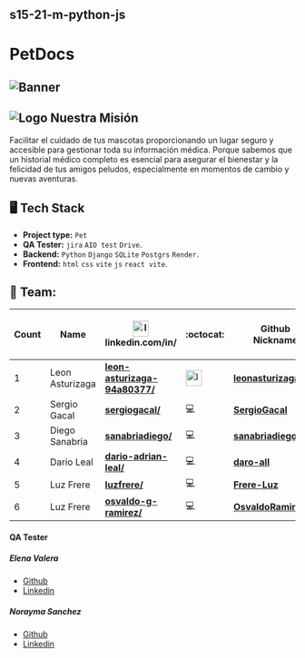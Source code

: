 ## s15-21-m-python-js

# PetDocs

## ![Banner](https://github.com/No-Country/S15-21-M-Python-Js/assets/149704038/36755634-694b-4de7-82dd-bfc35c9ddd9c)

## ![Logo](https://github.com/leonasturizaga/NCs15/assets/149704038/fcf04286-fe55-49b3-9c34-3cae70385e64) Nuestra Misión 
Facilitar el cuidado de tus mascotas proporcionando un lugar seguro y accesible para gestionar toda su información médica. Porque sabemos que un historial médico completo es esencial para asegurar el bienestar y la felicidad de tus amigos peludos, especialmente en momentos de cambio y nuevas aventuras. 

## 🖥 Tech Stack 

 * **Project type:** `Pet`
 * **QA Tester:** `jira` `AIO test` `Drive`.
  * **Backend:** `Python` `Django` `SQLite` `Postgrs` `Render`.
 * **Frontend:** `html` `css` `vite` `js` `react vite`.

## 📌 Team:


| Count | Name                                                                                   | <img src="https://static.licdn.com/aero-v1/sc/h/3loy7tajf3n0cho89wgg0fjre?raw=true" alt="Image" width="28vw"> <br /> linkedin.com/in/ | :octocat:| Github <br/> Nickname| Role <br /> (Only this project) |
| --- |--- | --- | --- | --- | ---: |
| 1  | Leon Asturizaga | [**leon-asturizaga-94a80377/**](https://www.linkedin.com/in/leon-asturizaga-94a80377/) | <img src="https://avatars.githubusercontent.com/u/128533111?v=4" alt="Image" width="28vw"> | [**leonasturizaga**](https://github.com/leonasturizaga) | PM   |
| 2  | Sergio Gacal | [**sergiogacal/**](https://www.linkedin.com/in/sergiogacal/) | 💻 | [**SergioGacal**](https://github.com/SergioGacal) | Backend   |
| 3  | Diego Sanabria | [**sanabriadiego/**](https://www.linkedin.com/in/sanabriadiego/) | 💻 | [**sanabriadiego**](https://github.com/sanabriadiego) | Backend   |
| 4  | Dario Leal | [**dario-adrian-leal/**](www.linkedin.com/in/dario-adrian-leal) | 💻 | [**daro-all**](https://github.com/daro-all) | Frondend   |
| 5  | Luz Frere | [**luzfrere/**](https://www.linkedin.com/in/luzfrere) | 💻 | [**Frere-Luz**](https://github.com/Frere-Luz) | Frondend   |
| 6  | Luz Frere | [**osvaldo-g-ramirez/**](https://www.linkedin.com/in/osvaldo-g-ramirez/) | 💻 | [**OsvaldoRamirez97**](https://github.com/OsvaldoRamirez97) | Frondend   |



#### QA Tester

##### Elena Valera

- [Github](https://github.com/ElenaValera)
- [Linkedin](www.linkedin.com/in/elena-valera)

##### Norayma Sanchez

- [Github](https://github.com/Norayma)
- [Linkedin](https://www.linkedin.com/in/norayma-sanchez-203282133/)
